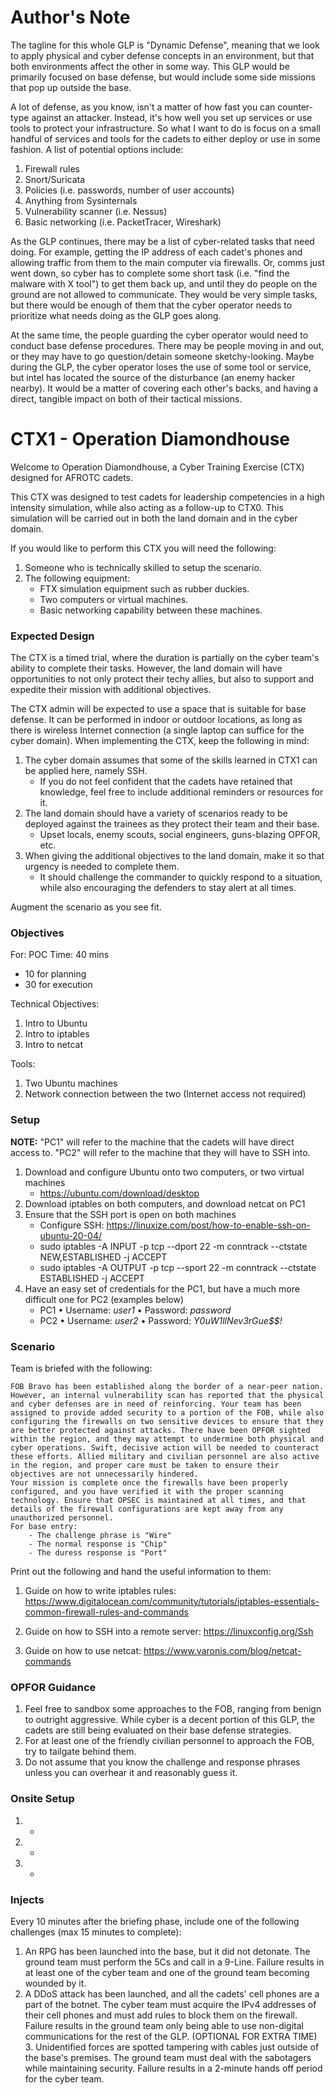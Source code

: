 # Author's Note

The tagline for this whole GLP is "Dynamic Defense", meaning that we look to apply physical and cyber defense concepts in an environment, but that both environments affect the other in some way. This GLP would be primarily focused on base defense, but would include some side missions that pop up outside the base.

A lot of defense, as you know, isn't a matter of how fast you can counter-type against an attacker. Instead, it's how well you set up services or use tools to protect your infrastructure. So what I want to do is focus on a small handful of services and tools for the cadets to either deploy or use in some fashion. A list of potential options include:

1. Firewall rules
2. Snort/Suricata
3. Policies (i.e. passwords, number of user accounts)
4. Anything from Sysinternals
5. Vulnerability scanner (i.e. Nessus)
6. Basic networking (i.e. PacketTracer, Wireshark)

As the GLP continues, there may be a list of cyber-related tasks that need doing. For example, getting the IP address of each cadet's phones and allowing traffic from them to the main computer via firewalls. Or, comms just went down, so cyber has to complete some short task (i.e. "find the malware with X tool") to get them back up, and until they do people on the ground are not allowed to communicate. They would be very simple tasks, but there would be enough of them that the cyber operator needs to prioritize what needs doing as the GLP goes along.

At the same time, the people guarding the cyber operator would need to conduct base defense procedures. There may be people moving in and out, or they may have to go question/detain someone sketchy-looking. Maybe during the GLP, the cyber operator loses the use of some tool or service, but intel has located the source of the disturbance (an enemy hacker nearby). It would be a matter of covering each other's backs, and having a direct, tangible impact on both of their tactical missions.

# CTX1 - Operation Diamondhouse

Welcome to Operation Diamondhouse, a Cyber Training Exercise (CTX) designed for AFROTC cadets.

This CTX was designed to test cadets for leadership competencies in a high intensity simulation, while also acting as a follow-up to CTX0. This simulation will be carried out in both the land domain and in the cyber domain.

If you would like to perform this CTX you will need the following:

1. Someone who is technically skilled to setup the scenario.
2. The following equipment:
    - FTX simulation equipment such as rubber duckies.
    - Two computers or virtual machines.
    - Basic networking capability between these machines.

### Expected Design

The CTX is a timed trial, where the duration is partially on the cyber team's ability to complete their tasks. However, the land domain will have opportunities to not only protect their techy allies, but also to support and expedite their mission with additional objectives.

The CTX admin will be expected to use a space that is suitable for base defense. It can be performed in indoor or outdoor locations, as long as there is wireless Internet connection (a single laptop can suffice for the cyber domain). When implementing the CTX, keep the following in mind:

1. The cyber domain assumes that some of the skills learned in CTX1 can be applied here, namely SSH.
    - If you do not feel confident that the cadets have retained that knowledge, feel free to include additional reminders or resources for it.
2. The land domain should have a variety of scenarios ready to be deployed against the trainees as they protect their team and their base.
    - Upset locals, enemy scouts, social engineers, guns-blazing OPFOR, etc.
3. When giving the additional objectives to the land domain, make it so that urgency is needed to complete them.
    - It should challenge the commander to quickly respond to a situation, while also encouraging the defenders to stay alert at all times.

Augment the scenario as you see fit.

### Objectives

For: POC
Time: 40 mins
 - 10 for planning
 - 30 for execution

Technical Objectives:
1. Intro to Ubuntu
2. Intro to iptables
3. Intro to netcat

Tools:
1. Two Ubuntu machines
2. Network connection between the two (Internet access not required)

### Setup

**NOTE:** "PC1" will refer to the machine that the cadets will have direct access to. "PC2" will refer to the machine that they will have to SSH into.

1. Download and configure Ubuntu onto two computers, or two virtual machines
    - https://ubuntu.com/download/desktop
2. Download iptables on both computers, and download netcat on PC1
3. Ensure that the SSH port is open on both machines
    - Configure SSH: https://linuxize.com/post/how-to-enable-ssh-on-ubuntu-20-04/
    - sudo iptables -A INPUT -p tcp --dport 22 -m conntrack --ctstate NEW,ESTABLISHED -j ACCEPT
    - sudo iptables -A OUTPUT -p tcp --sport 22 -m conntrack --ctstate ESTABLISHED -j ACCEPT
4. Have an easy set of credentials for the PC1, but have a much more difficult one for PC2 (examples below)
    - PC1
        • Username: _user1_
        • Password: _password_
    - PC2
        • Username: _user2_
        • Password: _Y0uW1llNev3rGue$$!_

### Scenario

Team is briefed with the following:

    FOB Bravo has been established along the border of a near-peer nation. However, an internal vulnerability scan has reported that the physical and cyber defenses are in need of reinforcing. Your team has been assigned to provide added security to a portion of the FOB, while also configuring the firewalls on two sensitive devices to ensure that they are better protected against attacks. There have been OPFOR sighted within the region, and they may attempt to undermine both physical and cyber operations. Swift, decisive action will be needed to counteract these efforts. Allied military and civilian personnel are also active in the region, and proper care must be taken to ensure their objectives are not unnecessarily hindered.
    Your mission is complete once the firewalls have been properly configured, and you have verified it with the proper scanning technology. Ensure that OPSEC is maintained at all times, and that details of the firewall configurations are kept away from any unauthorized personnel. 
    For base entry:
        - The challenge phrase is "Wire"
        - The normal response is "Chip"
        - The duress response is "Port"

Print out the following and hand the useful information to them:

1. Guide on how to write iptables rules: https://www.digitalocean.com/community/tutorials/iptables-essentials-common-firewall-rules-and-commands

2. Guide on how to SSH into a remote server: https://linuxconfig.org/Ssh

3. Guide on how to use netcat: https://www.varonis.com/blog/netcat-commands

### OPFOR Guidance

1. Feel free to sandbox some approaches to the FOB, ranging from benign to outright aggressive. While cyber is a decent portion of this GLP, the cadets are still being evaluated on their base defense strategies.
2. For at least one of the friendly civilian personnel to approach the FOB, try to tailgate behind them. 
3. Do not assume that you know the challenge and response phrases unless you can overhear it and reasonably guess it.

### Onsite Setup
1. -
2. -
3. -

### Injects
Every 10 minutes after the briefing phase, include one of the following challenges (max 15 minutes to complete):
1. An RPG has been launched into the base, but it did not detonate. The ground team must perform the 5Cs and call in a 9-Line. Failure results in at least one of the cyber team and one of the ground team becoming wounded by it.
2. A DDoS attack has been launched, and all the cadets' cell phones are a part of the botnet. The cyber team must acquire the IPv4 addresses of their cell phones and must add rules to block them on the firewall. Failure results in the ground team only being able to use non-digital communications for the rest of the GLP.
(OPTIONAL FOR EXTRA TIME) 3. Unidentified forces are spotted tampering with cables just outside of the base's premises. The ground team must deal with the sabotagers while maintaining security. Failure results in a 2-minute hands off period for the cyber team.
